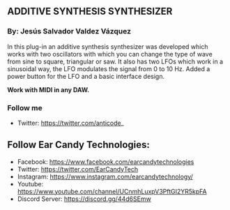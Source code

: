 ## ADDITIVE SYNTHESIS SYNTHESIZER

### By: Jesús Salvador Valdez Vázquez

In this plug-in an additive synthesis synthesizer was developed which works with two oscillators with which you can change the type of wave from sine to square, triangular or saw. It also has two LFOs which work in a sinusoidal way, the LFO modulates the signal from 0 to 10 Hz. Added a power button for the LFO and a basic interface design. 

**Work with MIDI in any DAW.**

### Follow me

- Twitter: https://twitter.com/anticode_

## Follow Ear Candy Technologies: 

- Facebook: https://www.facebook.com/earcandytechnologies 
- Twitter: https://twitter.com/EarCandyTech 
- Instagram: https://www.instagram.com/earcandytechnology/ 
- Youtube: https://www.youtube.com/channel/UCnmhLuxpV3PftGI2YR5kpFA 
- Discord Server: https://discord.gg/44d6SEmw 
